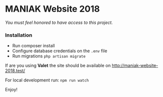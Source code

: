 # MANIAK Website 2018

*You must feel honored to have access to this project.*

### Installation
- Run composer install
- Configure database credentials on the `.env` file
- Run migrations `php artisan migrate`

If are you using **Valet** the site should be available on http://maniak-website-2018.test/

For local development run:
`npm run watch`

Enjoy!
